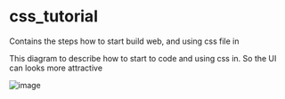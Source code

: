 # css_tutorial
Contains the steps how to start build web, and using css file in

This diagram to describe how to start to code and using css in. So the UI can looks more attractive

![image](https://user-images.githubusercontent.com/37644705/187011055-8759648d-13f7-46f1-8168-8f79e2b694fe.png)

